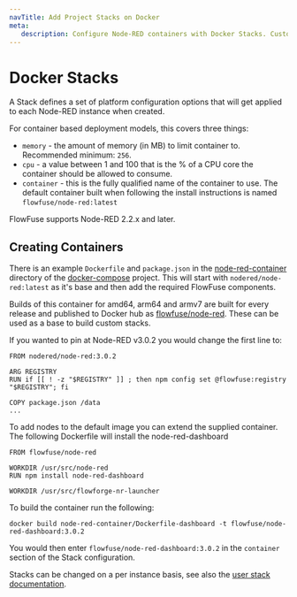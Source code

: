 ```yaml
---
navTitle: Add Project Stacks on Docker
meta:
   description: Configure Node-RED containers with Docker Stacks. Customize memory, CPU, and container images like flowfuse/node-red:latest.
---
```


# Docker Stacks

A Stack defines a set of platform configuration options that will get
applied to each Node-RED instance when created.

For container based deployment models, this covers three things:

 - `memory` - the amount of memory (in MB) to limit container to. Recommended minimum: `256`.
 - `cpu` - a value between 1 and 100 that is the % of a CPU core the container should be allowed to consume.
 - `container` - this is the fully qualified name of the container to use. The default container built when following the install instructions is named `flowfuse/node-red:latest`

FlowFuse supports Node-RED 2.2.x and later.

## Creating Containers

There is an example `Dockerfile` and `package.json` in the [node-red-container](https://github.com/FlowFuse/docker-compose/tree/main/node-red-container) 
directory of the [docker-compose](https://github.com/FlowFuse/docker-compose) project. This will start with `nodered/node-red:latest` 
as it's base and then add the required FlowFuse components.

Builds of this container for amd64, arm64 and armv7 are built for every release and published to Docker hub as [flowfuse/node-red](https://hub.docker.com/r/flowfuse/node-red). These can be used as a base to build custom stacks.

If you wanted to pin at Node-RED v3.0.2 you would change the first line to:

```docker
FROM nodered/node-red:3.0.2

ARG REGISTRY
RUN if [[ ! -z "$REGISTRY" ]] ; then npm config set @flowfuse:registry "$REGISTRY"; fi

COPY package.json /data
...
```

To add nodes to the default image you can extend the supplied container.
The following Dockerfile will install the node-red-dashboard

```docker
FROM flowfuse/node-red

WORKDIR /usr/src/node-red
RUN npm install node-red-dashboard

WORKDIR /usr/src/flowforge-nr-launcher
```

To build the container run the following:

```shell
docker build node-red-container/Dockerfile-dashboard -t flowfuse/node-red-dashboard:3.0.2
```

You would then enter `flowfuse/node-red-dashboard:3.0.2` in the `container` section
of the Stack configuration.

Stacks can be changed on a per instance basis, see also the
[user stack documentation](../../user/changestack.md).
